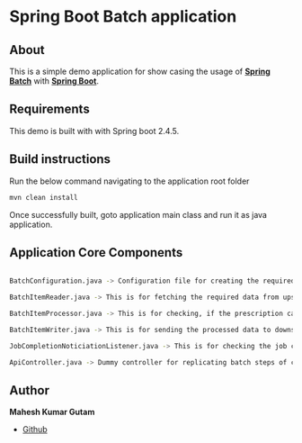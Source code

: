# Spring Boot Batch application

## About
This is a simple demo application for show casing the usage of **[Spring Batch](https://spring.io/projects/spring-batch)** with **[Spring Boot](https://spring.io/projects/spring-boot)**.

## Requirements
This demo is built with with Spring boot 2.4.5.

## Build instructions
Run the below command navigating to the application root folder

```java
mvn clean install
```
Once successfully built, goto application main class and run it as java application.

## Application Core Components

```bash

BatchConfiguration.java -> Configuration file for creating the required beans for Batch processing

BatchItemReader.java -> This is for fetching the required data from upstream API

BatchItemProcessor.java -> This is for checking, if the prescription can be flagged based on the check-in time

BatchItemWriter.java -> This is for sending the processed data to downstream API

JobCompletionNoticiationListener.java -> This is for checking the job completion status

ApiController.java -> Dummy controller for replicating batch steps of calling upstream/downstream API

```

## Author

**Mahesh Kumar Gutam**

* [Github](https://github.com/MaheshIare)